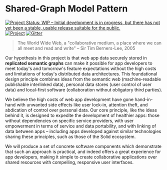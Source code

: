 # Shared-Graph Model Pattern

[![Project Status: WIP – Initial development is in progress, but there has not yet been a stable, usable release suitable for the public.](https://www.repostatus.org/badges/latest/wip.svg)](https://www.repostatus.org/#wip)
[![Project](https://img.shields.io/badge/project-in%20progress-blueviolet)](https://github.com/orgs/m-ld/projects/9)
[![Gitter](https://img.shields.io/gitter/room/m-ld/community)](https://app.gitter.im/#/room/#m-ld_community:gitter.im)

> The World Wide Web, a "collaborative medium, a place where we can all meet and read and write" – Sir Tim Berners-Lee, 2005

Our hypothesis in this project is that web app data securely stored in **replicated semantic graphs** can make it possible for app developers to meet today's and tomorrow's feature expectations without the high costs and limitations of today's distributed data architectures. This foundational design principle combines ideas from the semantic web (machine-readable publishable interlinked data), personal data stores (user control of user data) and local-first software (collaboration without obligatory third parties).

We believe the high costs of web app development have gone hand-in-hand with unwanted side effects like user lock-in, attention theft, and abdication of control over personal data. Our core principle, like the ideas behind it, is designed to expedite the development of healthier apps: those without dependencies on specific service providers, with user empowerment in terms of service and data portability, and with linking of data between apps – including apps developed against similar technologies sharing these principles, such as those of the Solid ecosystem.

We will produce a set of concrete software components which demonstrate that such an approach is practical, and indeed offers a great experience for app developers, making it simple to create collaborative applications over shared resources with compelling, responsive user interfaces.
